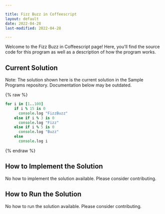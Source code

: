 ```yaml
---

title: Fizz Buzz in Coffeescript
layout: default
date: 2022-04-28
last-modified: 2022-04-28

---
```


Welcome to the Fizz Buzz in Coffeescript page! Here, you'll find the source code for this program as well as a description of how the program works.

## Current Solution

Note: The solution shown here is the current solution in the Sample Programs repository. Documentation below may be outdated.

{% raw %}

```Coffeescript
for i in [1..100]	
    if i % 15 is 0	
      console.log "FizzBuzz"	
    else if i % 3 is 0	
      console.log "Fizz"	
    else if i % 5 is 0	
      console.log "Buzz"	
    else	
      console.log i 
```

{% endraw %}

## How to Implement the Solution

No how to implement the solution available. Please consider contributing.

## How to Run the Solution

No how to run the solution available. Please consider contributing.
